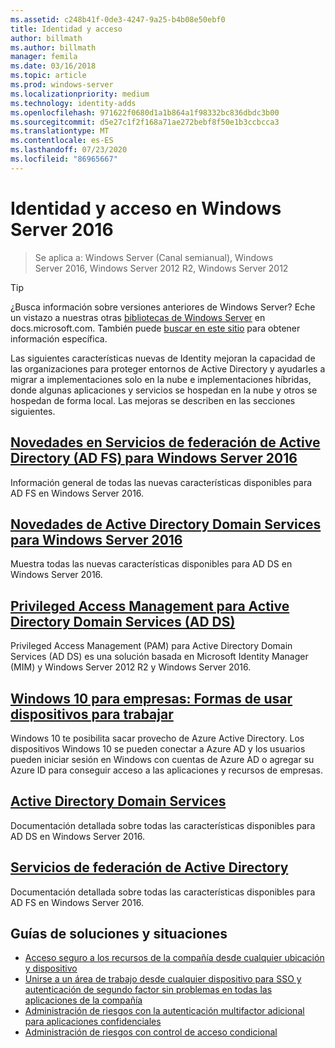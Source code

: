 ```yaml
---
ms.assetid: c248b41f-0de3-4247-9a25-b4b08e50ebf0
title: Identidad y acceso
author: billmath
ms.author: billmath
manager: femila
ms.date: 03/16/2018
ms.topic: article
ms.prod: windows-server
ms.localizationpriority: medium
ms.technology: identity-adds
ms.openlocfilehash: 971622f0680d1a1b864a1f98332bc836dbdc3b00
ms.sourcegitcommit: d5e27c1f2f168a71ae272bebf8f50e1b3ccbcca3
ms.translationtype: MT
ms.contentlocale: es-ES
ms.lasthandoff: 07/23/2020
ms.locfileid: "86965667"
---
```

# <a name="identity-and-access-in-windows-server-2016"></a>Identidad y acceso en Windows Server 2016

>Se aplica a: Windows Server (Canal semianual), Windows Server 2016, Windows Server 2012 R2, Windows Server 2012

>[!TIP]
> ¿Busca información sobre versiones anteriores de Windows Server? Eche un vistazo a nuestras otras [bibliotecas de Windows Server](/previous-versions/windows/) en docs.microsoft.com. También puede [buscar en este sitio](/search/index?dataSource=previousVersions&search=Windows+Server) para obtener información específica.

 Las siguientes características nuevas de Identity mejoran la capacidad de las organizaciones para proteger entornos de Active Directory y ayudarles a migrar a implementaciones solo en la nube e implementaciones híbridas, donde algunas aplicaciones y servicios se hospedan en la nube y otros se hospedan de forma local. Las mejoras se describen en las secciones siguientes.


## <a name="whats-new-in-active-directory-federation-services-for-windows-server-2016"></a>[Novedades en Servicios de federación de Active Directory (AD FS) para Windows Server 2016](ad-fs/overview/whats-new-active-directory-federation-services-windows-server.md)
Información general de todas las nuevas características disponibles para AD FS en Windows Server 2016.  

## <a name="whats-new-in-active-directory-domain-services-for-windows-server-2016"></a>[Novedades de Active Directory Domain Services para Windows Server 2016](whats-new-active-directory-domain-services.md)
Muestra todas las nuevas características disponibles para AD DS en Windows Server 2016.  

## <a name="privileged-access-management-for-active-directory-domain-services-40ad-ds41"></a>[Privileged Access Management para Active Directory Domain Services &#40;AD DS&#41;](/microsoft-identity-manager/pam/privileged-identity-management-for-active-directory-domain-services)
Privileged Access Management (PAM) para Active Directory Domain Services (AD DS) es una solución basada en Microsoft Identity Manager (MIM) y Windows Server 2012 R2 y Windows Server 2016.

## <a name="windows-10-for-the-enterprise-ways-to-use-devices-for-work"></a>[Windows 10 para empresas: Formas de usar dispositivos para trabajar](/azure/active-directory/devices/overview)
Windows 10 te posibilita sacar provecho de Azure Active Directory. Los dispositivos Windows 10 se pueden conectar a Azure AD y los usuarios pueden iniciar sesión en Windows con cuentas de Azure AD o agregar su Azure ID para conseguir acceso a las aplicaciones y recursos de empresas.

## <a name="active-directory-domain-services"></a>[Active Directory Domain Services](../identity/ad-ds/Active-Directory-Domain-Services.md)
Documentación detallada sobre todas las características disponibles para AD DS en Windows Server 2016.

## <a name="active-directory-federation-services"></a>[Servicios de federación de Active Directory](Active-Directory-Federation-Services.md)
Documentación detallada sobre todas las características disponibles para AD FS en Windows Server 2016.  

## <a name="solutions-and-scenario-guides"></a>Guías de soluciones y situaciones  
* [Acceso seguro a los recursos de la compañía desde cualquier ubicación y dispositivo](/previous-versions/windows/it-pro/solutions-guidance/dn550982(v=ws.11))  
*  [Unirse a un área de trabajo desde cualquier dispositivo para SSO y autenticación de segundo factor sin problemas en todas las aplicaciones de la compañía](./ad-fs/operations/join-to-workplace-from-any-device-for-sso-and-seamless-second-factor-authentication-across-company-applications.md)  
* [Administración de riesgos con la autenticación multifactor adicional para aplicaciones confidenciales](./ad-fs/operations/manage-risk-with-additional-multi-factor-authentication-for-sensitive-applications.md)  
* [Administración de riesgos con control de acceso condicional](./ad-fs/operations/manage-risk-with-conditional-access-control.md)
